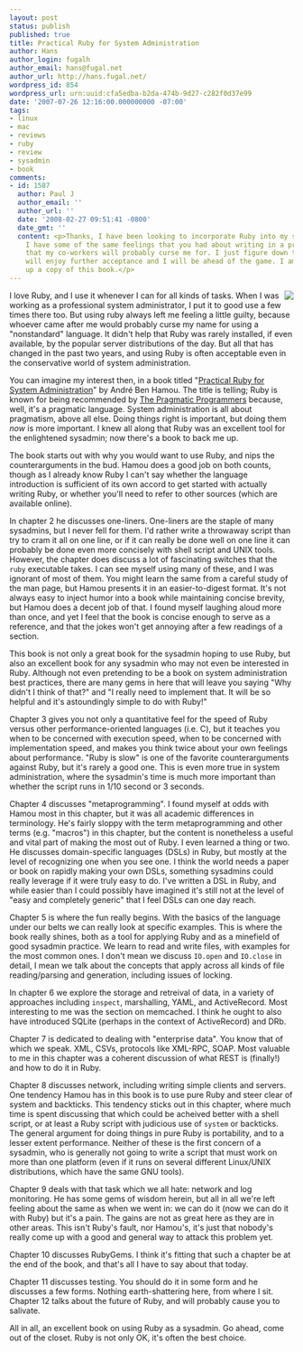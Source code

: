 ```yaml
---
layout: post
status: publish
published: true
title: Practical Ruby for System Administration
author: Hans
author_login: fugalh
author_email: hans@fugal.net
author_url: http://hans.fugal.net/
wordpress_id: 854
wordpress_url: urn:uuid:cfa5edba-b2da-474b-9d27-c282f0d37e99
date: '2007-07-26 12:16:00.000000000 -07:00'
tags:
- linux
- mac
- reviews
- ruby
- review
- sysadmin
- book
comments:
- id: 1587
  author: Paul J
  author_email: ''
  author_url: ''
  date: '2008-02-27 09:51:41 -0800'
  date_gmt: ''
  content: <p>Thanks, I have been looking to incorporate Ruby into my sysadmin position.
    I have some of the same feelings that you had about writing in a program language
    that my co-workers will probably curse me for. I just figure down the road Ruby
    will enjoy further acceptance and I will be ahead of the game. I am going to pick
    up a copy of this book.</p>
---
```

<div style="float:right"><img src="http://www.apress.com/ApressCorporate/supplement/1/10262/bcm.gif"/></div>

<p>I love Ruby, and I use it whenever I can for all kinds of tasks. When I was
working as a professional system administrator, I put it to good use a few
times there too. But using ruby always left me feeling a little guilty, because
whoever came after me would probably curse my name for using a "nonstandard"
language. It didn't help that Ruby was rarely installed, if even available, by
the popular server distributions of the day. But all that has changed in the
past two years, and using Ruby is often acceptable even in the conservative
world of system administration.</p>

<p>You can imagine my interest then, in a book titled "<a href="http://www.apress.com/book/bookDisplay.html?bID=10262">Practical Ruby for System
Administration</a>" by André Ben Hamou. The title is telling; Ruby is known for
being recommended by <a href="http://www.pragmaticprogrammer.com/">The Pragmatic Programmers</a> because, well, it's a pragmatic
language. System administration is all about pragmatism, above all else. Doing
things right is important, but doing them <em>now</em> is more important. I knew all
along that Ruby was an excellent tool for the enlightened sysadmin; now there's
a book to back me up.</p>

<p>The book starts out with why you would want to use Ruby, and nips the
counterarguments in the bud. Hamou does a good job on both counts, though as I
already know Ruby I can't say whether the language introduction is sufficient
of its own accord to get started with actually writing Ruby, or whether you'll
need to refer to other sources (which are available online).</p>

<p>In chapter 2 he discusses one-liners. One-liners are the staple of many
sysadmins, but I never fell for them. I'd rather write a throwaway script than
try to cram it all on one line, or if it can really be done well on one line it
can probably be done even more concisely with shell script and UNIX tools.
However, the chapter does discuss a lot of fascinating switches that the <code>ruby</code>
executable takes. I can see myself using many of these, and I was ignorant of
most of them. You might learn the same from a careful study of the man page,
but Hamou presents it in an easier-to-digest format. It's not always easy to
inject humor into a book while maintaining concise brevity, but Hamou does a
decent job of that. I found myself laughing aloud more than once, and yet I
feel that the book is concise enough to serve as a reference, and that the
jokes won't get annoying after a few readings of a section.</p>

<p>This book is not only a great book for the sysadmin hoping to use Ruby, but also an excellent book for any sysadmin who may not even be interested in Ruby. Although not even pretending to be a book on system administration best practices, there are many gems in here that will leave you saying "Why didn't I think of that?" and "I really need to implement that. It will be so helpful and it's astoundingly simple to do with Ruby!"</p>

<p>Chapter 3 gives you not only a quantitative feel for the speed of Ruby versus other performance-oriented languages (i.e. C), but it teaches you when to be concerned with execution speed, when to be concerned with implementation speed, and makes you think twice about your own feelings about performance. "Ruby is slow" is one of the favorite counterarguments against Ruby, but it's rarely a good one. This is even more true in system administration, where the sysadmin's time is much more important than whether the script runs in 1/10 second or 3 seconds.</p>

<p>Chapter 4 discusses "metaprogramming". I found myself at odds with Hamou most in this chapter, but it was all academic differences in terminology. He's fairly sloppy with the term metaprogramming and other terms (e.g. "macros") in this chapter, but the content is nonetheless a useful and vital part of making the most out of Ruby. I even learned a thing or two. He discusses domain-specific languages (DSLs) in Ruby, but mostly at the level of recognizing one when you see one. I think the world needs a paper or book on rapidly making your own DSLs, something sysadmins could really leverage if it were truly easy to do. I've written a DSL in Ruby, and while easier than I could possibly have imagined it's still not at the level of "easy and completely generic" that I feel DSLs can one day reach. </p>

<p>Chapter 5 is where the fun really begins. With the basics of the language under our belts we can really look at specific examples. This is where the book really shines, both as a tool for applying Ruby and as a minefield of good sysadmin practice. We learn to read and write files, with examples for the most common ones. I don't mean we discuss <code>IO.open</code> and <code>IO.close</code> in detail, I mean we talk about the concepts that apply across all kinds of file reading/parsing and generation, including issues of locking.</p>

<p>In chapter 6 we explore the storage and retreival of data, in a variety of approaches including <code>inspect</code>, marshalling, YAML, and ActiveRecord. Most interesting to me was the section on memcached. I think he ought to also have introduced SQLite (perhaps in the context of ActiveRecord) and DRb.</p>

<p>Chapter 7 is dedicated to dealing with "enterprise data". You know that of which we speak. XML, CSVs, protocols like XML-RPC, SOAP. Most valuable to me in this chapter was a coherent discussion of what REST is (finally!) and how to do it in Ruby.</p>

<p>Chapter 8 discusses network, including writing simple clients and servers. One tendency Hamou has in this book is to use pure Ruby and steer clear of system and backticks. This tendency sticks out in this chapter, where much time is spent discussing that which could be acheived better with a shell script, or at least a Ruby script with judicious use of <code>system</code> or backticks. The general argument for doing things in pure Ruby is portability, and to a lesser extent performance. Neither of these is the first concern of a sysadmin, who is generally not going to write a script that must work on more than one platform (even if it runs on several different Linux/UNIX distributions, which have the same GNU tools).</p>

<p>Chapter 9 deals with that task which we all hate: network and log monitoring. He has some gems of wisdom herein, but all in all we're left feeling about the same as when we went in: we can do it (now we can do it with Ruby) but it's a pain. The gains are not as great here as they are in other areas. This isn't Ruby's fault, nor Hamou's, it's just that nobody's really come up with a good and general way to attack this problem yet.</p>

<p>Chapter 10 discusses RubyGems. I think it's fitting that such a chapter be at the end of the book, and that's all I have to say about that today.</p>

<p>Chapter 11 discusses testing. You should do it in some form and he discusses a few forms. Nothing earth-shattering here, from where I sit. Chapter 12 talks about the future of Ruby, and will probably cause you to salivate.</p>

<p>All in all, an excellent book on using Ruby as a sysadmin. Go ahead, come out of the closet. Ruby is not only OK, it's often the best choice.</p>
